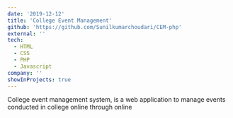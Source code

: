 ```yaml
---
date: '2019-12-12'
title: 'College Event Management'
github: 'https://github.com/Sunilkumarchoudari/CEM-php'
external: ''
tech:
  - HTML
  - CSS
  - PHP
  - Javascript
company: ''
showInProjects: true
---
```


College event management system, is a web application to manage events conducted in college online through online
